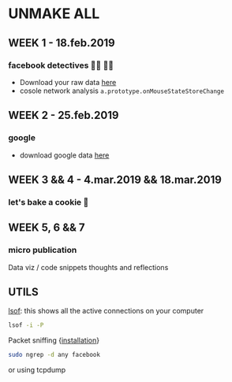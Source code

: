 # UNMAKE ALL

## WEEK 1 - 18.feb.2019

### facebook detectives 🕵️‍♂️ 🕵️‍♀️

* Download your raw data [here](https://www.facebook.com/help/delete_account/)
* cosole network analysis ```a.prototype.onMouseStateStoreChange``` 

## WEEK 2 - 25.feb.2019

### google

* download google data [here](https://support.google.com/accounts/answer/3024190?hl=en)

## WEEK 3 && 4 - 4.mar.2019 && 18.mar.2019

### let's bake a cookie 🍪

## WEEK 5, 6 && 7 

### micro publication

Data viz / code snippets thoughts and reflections

## UTILS

[lsof](https://ss64.com/bash/lsof.html): this shows all the active connections on your computer

```bash
lsof -i -P
```

Packet sniffing {[installation](http://macappstore.org/ngrep/)}

```bash
sudo ngrep -d any facebook
```

or using tcpdump

```bash

```

